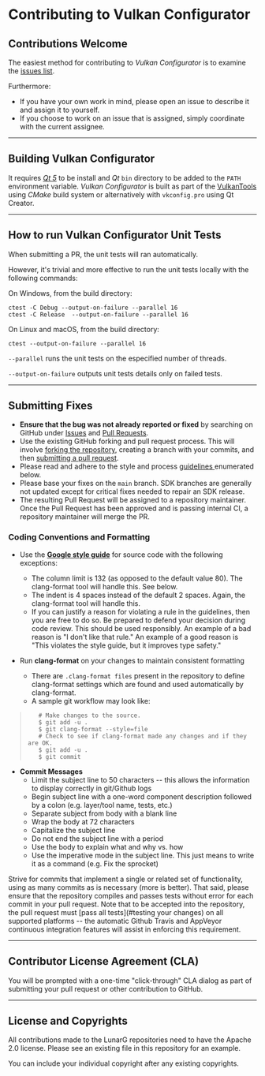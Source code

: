 # Contributing to Vulkan Configurator

## Contributions Welcome

The easiest method for contributing to *Vulkan Configurator* is to examine the [issues list](https://github.com/LunarG/VulkanTools/issues).

Furthermore:
- If you have your own work in mind, please open an issue to describe it and assign it to yourself.
- If you choose to work on an issue that is assigned, simply coordinate with the current assignee.

--------------
## Building Vulkan Configurator

It requires *[Qt 5](https://www.qt.io/download)* to be install and *Qt* `bin` directory to be added to the `PATH` environment variable. *Vulkan Configurator* is built as part of the [VulkanTools](https://github.com/LunarG/VulkanTools/blob/main/BUILD.md) using *CMake* build system or alternatively with `vkconfig.pro` using Qt Creator.

--------------
## How to run Vulkan Configurator Unit Tests

When submitting a PR, the unit tests will ran automatically.

However, it's trivial and more effective to run the unit tests locally with the following commands:

On Windows, from the build directory:
```
ctest -C Debug --output-on-failure --parallel 16
ctest -C Release  --output-on-failure --parallel 16
```

On Linux and macOS, from the build directory:
```
ctest --output-on-failure --parallel 16
```

`--parallel` runs the unit tests on the especified number of threads.

`--output-on-failure` outputs unit tests details only on failed tests.

--------------
## Submitting Fixes

* **Ensure that the bug was not already reported or fixed** by searching on GitHub under [Issues](https://github.com/LunarG/VulkanTools/issues) and [Pull Requests](https://github.com/LunarG/VulkanTools/pulls).
* Use the existing GitHub forking and pull request process.
  This will involve [forking the repository](https://help.github.com/articles/fork-a-repo/),
  creating a branch with your commits, and then [submitting a pull request](https://help.github.com/articles/using-pull-requests/).
* Please read and adhere to the style and process [guidelines ](#coding-conventions-and-formatting) enumerated below.
* Please base your fixes on the `main` branch. SDK branches are generally not updated except for critical fixes needed to repair an SDK release.
* The resulting Pull Request will be assigned to a repository maintainer. Once the Pull Request has been approved and is passing internal CI, a repository maintainer
  will merge the PR.

### Coding Conventions and Formatting
* Use the **[Google style guide](https://google.github.io/styleguide/cppguide.html)** for source code with the following exceptions:
    * The column limit is 132 (as opposed to the default value 80). The clang-format tool will handle this. See below.
    * The indent is 4 spaces instead of the default 2 spaces. Again, the clang-format tool will handle this.
    * If you can justify a reason for violating a rule in the guidelines, then you are free to do so. Be prepared to defend your
decision during code review. This should be used responsibly. An example of a bad reason is "I don't like that rule." An example of
a good reason is "This violates the style guide, but it improves type safety."

* Run **clang-format** on your changes to maintain consistent formatting
    * There are `.clang-format files` present in the repository to define clang-format settings
      which are found and used automatically by clang-format.
    * A sample git workflow may look like:

>        # Make changes to the source.
>        $ git add -u .
>        $ git clang-format --style=file
>        # Check to see if clang-format made any changes and if they are OK.
>        $ git add -u .
>        $ git commit

* **Commit Messages**
    * Limit the subject line to 50 characters -- this allows the information to display correctly in git/Github logs
    * Begin subject line with a one-word component description followed by a colon (e.g. layer/tool name, tests, etc.)
    * Separate subject from body with a blank line
    * Wrap the body at 72 characters
    * Capitalize the subject line
    * Do not end the subject line with a period
    * Use the body to explain what and why vs. how
    * Use the imperative mode in the subject line. This just means to write it as a command (e.g. Fix the sprocket)

Strive for commits that implement a single or related set of functionality, using as many commits as is necessary (more is better).
That said, please ensure that the repository compiles and passes tests without error for each commit in your pull request.  Note
that to be accepted into the repository, the pull request must [pass all tests](#testing your changes) on all supported platforms
-- the automatic Github Travis and AppVeyor continuous integration features will assist in enforcing this requirement.

--------------
## Contributor License Agreement (CLA)

You will be prompted with a one-time "click-through" CLA dialog as part of submitting your pull request
or other contribution to GitHub.

--------------
## License and Copyrights

All contributions made to the LunarG repositories need to have the Apache 2.0 license.
Please see an existing file in this repository for an example.

You can include your individual copyright after any existing copyrights.
